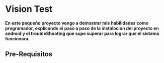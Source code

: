 # Vision Test

#### En este pequeño proyecto vengo a demostrar mis habilidades como programador, explicando el paso a paso de la instalacion del proyecto en android y el troubleShooting que supe superar para lograr que el sistema funcionara.

## Pre-Requisitos
